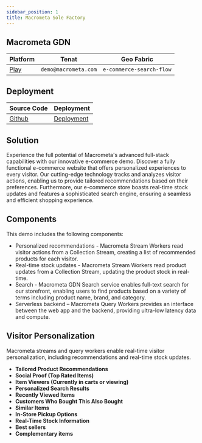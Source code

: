```yaml
---
sidebar_position: 1
title: Macrometa Sole Factory
---
```


## Macrometa GDN

| **Platform**                       | **Tenat**                      | **Geo Fabric** |
| ---------------------------------- | ------------------------------ | -------------- |
| [Play](https://play.macrometa.io/) | `demo@macrometa.com` | `e-commerce-search-flow` |

## Deployment

| **Source Code**                       | **Deployment**                      | 
| ---------------------------------- | ------------------------------ | 
| [Github](https://github.com/Macrometacorp/e-commerce) | [Deployment](https://macrometacorp.github.io/e-commerce/) | 

## Solution

Experience the full potential of Macrometa's advanced full-stack capabilities with our innovative e-commerce demo. Discover a fully functional e-commerce website that offers personalized experiences to every visitor. Our cutting-edge technology tracks and analyzes visitor actions, enabling us to provide tailored recommendations based on their preferences. Furthermore, our e-commerce store boasts real-time stock updates and features a sophisticated search engine, ensuring a seamless and efficient shopping experience.

## Components

This demo includes the following components:

- Personalized recommendations - Macrometa Stream Workers read visitor actions from a Collection Stream, creating a list of recommended products for each visitor.
- Real-time stock updates - Macrometa Stream Workers read product updates from a Collection Stream, updating the product stock in real-time.
- Search - Macrometa GDN Search service enables full-text search for our storefront, enabling users to find products based on a variety of terms including product name, brand, and category.
- Serverless backend – Macrometa Query Workers provides an interface between the web app and the backend, providing ultra-low latency data and compute.

## Visitor Personalization

Macrometa streams and query workers enable real-time visitor personalization, including recommendations and real-time stock updates.

- **Tailored Product Recommendations**
- **Social Proof (Top Rated Items)**
- **Item Viewers (Currently in carts or viewing)**
- **Personalized Search Results**
- **Recently Viewed Items**
- **Customers Who Bought This Also Bought**
- **Similar Items**
- **In-Store Pickup Options**
- **Real-Time Stock Information**
- **Best sellers**
- **Complementary items**